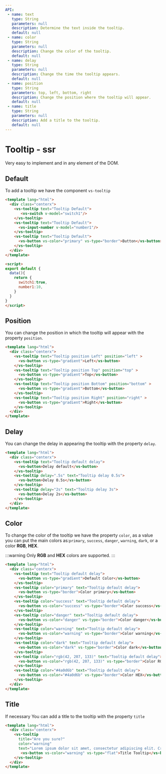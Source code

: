 ```yaml
---
API:
 - name: text
   type: String
   parameters: null
   description: Determine the text inside the tooltip.
   default: null
 - name: color
   type: String
   parameters: null
   description: Change the color of the tooltip.
   default: null
 - name: delay
   type: String
   parameters: null
   description: Change the time the tooltip appears.
   default: null
 - name: position
   type: String
   parameters: top, left, bottom, right
   description: Change the position where the tooltip will appear.
   default: null
 - name: title
   type: String
   parameters: null
   description: Add a title to the tooltip.
   default: null
---
```


# Tooltip **- ssr**

<box header>

  Very easy to implement and in any element of the DOM.

</box>


<box>

## Default

To add a tooltip we have the component `vs-tooltip`

<vuecode md>
<div slot="demo">
  <Demos-Tooltip-Default />
</div>
<div slot="code">

```html
<template lang="html">
  <div class="centerx">
    <vs-tooltip text="Tooltip Default">
       <vs-switch v-model="switch1"/>
    </vs-tooltip>
    <vs-tooltip text="Tooltip Default">
      <vs-input-number v-model="number1"/>
    </vs-tooltip>
    <vs-tooltip text="Tooltip Default">
      <vs-button vs-color="primary" vs-type="border">Button</vs-button>
    </vs-tooltip>
  </div>
</template>

<script>
export default {
  data(){
    return {
      switch1:true,
      number1:10,
    }
  }
}
</script>
```

</div>
</vuecode>

</box>


<box>

## Position

You can change the position in which the tooltip will appear with the property `position`.

<vuecode md>
<div slot="demo">
  <Demos-Tooltip-Position />
</div>
<div slot="code">

```html
<template lang="html">
  <div class="centerx">
    <vs-tooltip text="Tooltip position Left" position="left" >
      <vs-button vs-type="gradient">Left</vs-button>
    </vs-tooltip>
    <vs-tooltip text="Tooltip position Top" position="top" >
      <vs-button vs-type="gradient">Top</vs-button>
    </vs-tooltip>
    <vs-tooltip text="Tooltip position Bottom" position="bottom" >
      <vs-button vs-type="gradient">Bottom</vs-button>
    </vs-tooltip>
    <vs-tooltip text="Tooltip position Right" position="right" >
      <vs-button vs-type="gradient">Right</vs-button>
    </vs-tooltip>
  </div>
</template>
```

</div>
</vuecode>
</box>

<box>

## Delay

You can change the delay in appearing the tooltip with the property `delay`.

<vuecode md>
<div slot="demo">
  <Demos-Tooltip-Delay />
</div>
<div slot="code">

```html
<template lang="html">
  <div class="centerx">
    <vs-tooltip text="Tooltip default delay">
      <vs-button>Delay default</vs-button>
    </vs-tooltip>
    <vs-tooltip delay=".5s" text="Tooltip delay 0.5s">
      <vs-button>Delay 0.5s</vs-button>
    </vs-tooltip>
    <vs-tooltip delay="2s" text="Tooltip delay 3s">
      <vs-button>Delay 2s</vs-button>
    </vs-tooltip>
  </div>
</template>
```

</div>
</vuecode>
</box>

<box>

## Color

To change the color of the tooltip we have the property `color`, as a value you can put the main colors as:`primary`, `success`, `danger`, `warning`, `dark`, or a color **RGB**, **HEX**.

:::warning
  Only **RGB** and **HEX** colors are supported.
:::

<vuecode md>
<div slot="demo">
  <Demos-Tooltip-Color />
</div>
<div slot="code">

```html
<template lang="html">
  <div class="centerx">
    <vs-tooltip text="Tooltip default delay">
      <vs-button vs-type="gradient">Default Color</vs-button>
    </vs-tooltip>
    <vs-tooltip color="primary" text="Tooltip default delay">
      <vs-button vs-type="border">Color primary</vs-button>
    </vs-tooltip>
    <vs-tooltip color="success" text="Tooltip default delay">
      <vs-button vs-color="success" vs-type="border">Color success</vs-button>
    </vs-tooltip>
    <vs-tooltip color="danger" text="Tooltip default delay">
      <vs-button vs-color="danger" vs-type="border">Color danger</vs-button>
    </vs-tooltip>
    <vs-tooltip color="warning" text="Tooltip default delay">
      <vs-button vs-color="warning" vs-type="border">Color warning</vs-button>
    </vs-tooltip>
    <vs-tooltip color="dark" text="Tooltip default delay">
      <vs-button vs-color="dark" vs-type="border">Color dark</vs-button>
    </vs-tooltip>
    <vs-tooltip color="rgb(42, 207, 133)" text="Tooltip default delay">
      <vs-button vs-color="rgb(42, 207, 133)" vs-type="border">Color RGB</vs-button>
    </vs-tooltip>
    <vs-tooltip color="#4a0d6b" text="Tooltip default delay">
      <vs-button vs-color="#4a0d6b" vs-type="border">Color HEX</vs-button>
    </vs-tooltip>
  </div>
</template>
```

</div>
</vuecode>
</box>

<box>

## Title

If necessary You can add a title to the tooltip with the property `title`

<vuecode md>
<div slot="demo">
  <Demos-Tooltip-Title />
</div>
<div slot="code">

```html
<template lang="html">
  <div class="centerx">
    <vs-tooltip
      title="Are you sure?"
      color="warning"
      text="Lorem ipsum dolor sit amet, consectetur adipiscing elit. Cras scelerisque non neque sed aliquet.">
       <vs-button vs-color="warning" vs-type="flat">Title Tooltip</vs-button>
    </vs-tooltip>
  </div>
</template>
```

</div>
</vuecode>
</box>


